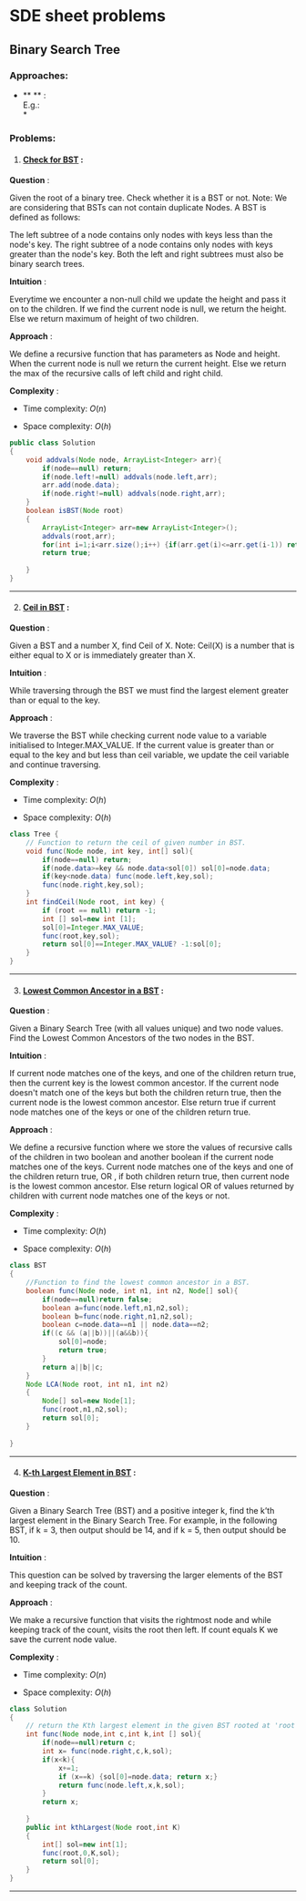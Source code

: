 

<link rel="preconnect" href="https://fonts.googleapis.com">
<link rel="preconnect" href="https://fonts.gstatic.com" crossorigin>
<link href="https://fonts.googleapis.com/css2?family=Work+Sans:wght@500&display=swap" rel="stylesheet">


<div>

# SDE sheet problems
## Binary Search Tree
### Approaches:
* ** ** :  
E.g.:  
    *   

### Problems:
1. #### [Check for BST](https://practice.geeksforgeeks.org/problems/check-for-bst/1) :

**Question** :

Given the root of a binary tree. Check whether it is a BST or not.
Note: We are considering that BSTs can not contain duplicate Nodes.
A BST is defined as follows:

The left subtree of a node contains only nodes with keys less than the node's key.
The right subtree of a node contains only nodes with keys greater than the node's key.
Both the left and right subtrees must also be binary search trees.


**Intuition** :

Everytime we encounter a non-null child we update the height and pass it on to the children. If we find the current node is null, we return the height. Else we return maximum of height of two children.

**Approach** :

We define a recursive function that has parameters as Node and height.
When the current node is null we return the current height.
Else we return the max of the recursive calls of left child and right child.

**Complexity** :  

- Time complexity: $O(n)$  

- Space complexity: $O(h)$ 

```java
public class Solution
{
    void addvals(Node node, ArrayList<Integer> arr){
        if(node==null) return;
        if(node.left!=null) addvals(node.left,arr);
        arr.add(node.data);
        if(node.right!=null) addvals(node.right,arr);
    }
    boolean isBST(Node root)
    {
        ArrayList<Integer> arr=new ArrayList<Integer>();
        addvals(root,arr);
        for(int i=1;i<arr.size();i++) {if(arr.get(i)<=arr.get(i-1)) return false;}
        return true;
        
    }
}
```  
---  
2. #### [Ceil in BST](https://practice.geeksforgeeks.org/problems/implementing-ceil-in-bst/1) :

**Question** :

Given a BST and a number X, find Ceil of X.
Note: Ceil(X) is a number that is either equal to X or is immediately greater than X.

**Intuition** :

While traversing through the BST we must find the largest element greater than or equal to the key.

**Approach** :

We traverse the BST while checking current node value to a variable initialised to Integer.MAX_VALUE. If the current value is greater than or equal to the key and but less than ceil variable, we update the ceil variable and continue traversing.

**Complexity** :  

- Time complexity: $O(h)$  

- Space complexity: $O(h)$ 

```java
class Tree {
    // Function to return the ceil of given number in BST.
    void func(Node node, int key, int[] sol){
        if(node==null) return;
        if(node.data>=key && node.data<sol[0]) sol[0]=node.data;
        if(key<node.data) func(node.left,key,sol);
        func(node.right,key,sol);
    }
    int findCeil(Node root, int key) {
        if (root == null) return -1;
        int [] sol=new int [1];
        sol[0]=Integer.MAX_VALUE;
        func(root,key,sol);
        return sol[0]==Integer.MAX_VALUE? -1:sol[0];
    }
}
```  
--- 

3. #### [Lowest Common Ancestor in a BST](https://practice.geeksforgeeks.org/problems/lowest-common-ancestor-in-a-bst/1) :

**Question** :

Given a Binary Search Tree (with all values unique) and two node values. Find the Lowest Common Ancestors of the two nodes in the BST.

**Intuition** :

If current node matches one of the keys, and one of the children return true, then the current key is the lowest common ancestor.
If the current node doesn't match one of the keys but both the children return true, then the current node is the lowest common ancestor.
Else return true if current node matches one of the keys or one of the children return true.

**Approach** :

We define a recursive function where we store the values of recursive calls of the children in two boolean and another boolean if the current node matches one of the keys. Current node matches one of the keys and one of the children return true, OR , if both children return true, then current node is the lowest common ancestor. Else return logical OR of values returned by children with current node matches one of the keys or not.  

**Complexity** :  

- Time complexity: $O(h)$  

- Space complexity: $O(h)$ 

```java
class BST
{   
    //Function to find the lowest common ancestor in a BST.
    boolean func(Node node, int n1, int n2, Node[] sol){
        if(node==null)return false;
        boolean a=func(node.left,n1,n2,sol);
        boolean b=func(node.right,n1,n2,sol);
        boolean c=node.data==n1 || node.data==n2;
        if((c && (a||b))||(a&&b)){
            sol[0]=node;
            return true;
        }
        return a||b||c;
    }
	Node LCA(Node root, int n1, int n2)
	{
        Node[] sol=new Node[1];
        func(root,n1,n2,sol);
        return sol[0];
    }
    
}
```  
--- 
4. #### [K-th Largest Element in BST](https://practice.geeksforgeeks.org/problems/kth-largest-element-in-bst/1) :

**Question** :

Given a Binary Search Tree (BST) and a positive integer k, find the k’th largest element in the Binary Search Tree. 
For example, in the following BST, if k = 3, then output should be 14, and if k = 5, then output should be 10. 

**Intuition** :

This question can be solved by traversing the larger elements of the BST and keeping track of the count.

**Approach** :

We make a recursive function that visits the rightmost node and while keeping track of the count, visits the root then left. If count equals K we save the current node value.

**Complexity** :  

- Time complexity: $O(n)$  

- Space complexity: $O(h)$ 

```java
class Solution
{
    // return the Kth largest element in the given BST rooted at 'root'
    int func(Node node,int c,int k,int [] sol){
        if(node==null)return c;
        int x= func(node.right,c,k,sol);
        if(x<k){
            x+=1; 
            if (x==k) {sol[0]=node.data; return x;} 
            return func(node.left,x,k,sol);
        }
        return x;
        
    }
    public int kthLargest(Node root,int K)
    {
        int[] sol=new int[1];
        func(root,0,K,sol);
        return sol[0];
    }
}
```  
--- 


</div>
